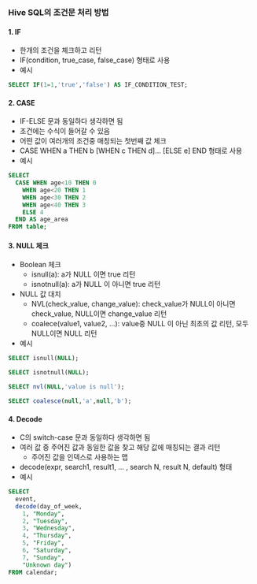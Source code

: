 ### Hive SQL의 조건문 처리 방법

#### 1. IF
- 한개의 조건을 체크하고 리턴
- IF(condition, true_case, false_case) 형태로 사용
- 예시
```sql
SELECT IF(1=1,'true','false') AS IF_CONDITION_TEST;
```

#### 2. CASE
- IF-ELSE 문과 동일하다 생각하면 됨
- 조건에는 수식이 들어갈 수 있음
- 어떤 값이 여러개의 조건중 매칭되는 첫번째 값 체크
- CASE WHEN a THEN b [WHEN c THEN d]… [ELSE e] END 형태로 사용
- 예시
```sql
SELECT
  CASE WHEN age<10 THEN 0
    WHEN age<20 THEN 1
    WHEN age<30 THEN 2
    WHEN age<40 THEN 3
    ELSE 4
  END AS age_area
FROM table;
```

#### 3. NULL 체크
- Boolean 체크
  - isnull(a): a가 NULL 이면 true 리턴
  - isnotnull(a): a가 NULL 이 아니면 true 리턴
- NULL 값 대치
  - NVL(check_value, change_value): check_value가 NULL이 아니면 check_value, NULL이면 change_value 리턴
  - coalece(value1, value2, ...): value중 NULL 이 아닌 최초의 값 리턴, 모두 NULL이면 NULL 리턴
- 예시
```sql
SELECT isnull(NULL);

SELECT isnotnull(NULL);

SELECT nvl(NULL,'value is null');

SELECT coalesce(null,'a',null,'b');
```

#### 4. Decode
- C의 switch-case 문과 동일하다 생각하면 됨
- 여러 값 중 주어진 값과 동일한 값을 찾고 해당 값에 매칭되는 결과 리턴
  - 주어진 값을 인덱스로 사용하는 맵
- decode(expr, search1, result1, … , search N, result N, default) 형태
- 예시
```sql
SELECT
  event,
  decode(day_of_week,
    1, "Monday",
    2, "Tuesday",
    3, "Wednesday",
    4, "Thursday",
    5, "Friday",
    6, "Saturday",
    7, "Sunday",
    "Unknown day")
FROM calendar;
```
